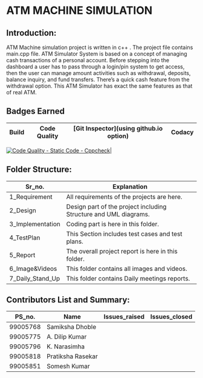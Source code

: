 # ATM MACHINE SIMULATION


## Introduction:

   ATM Machine simulation project is written in c++ . The project file contains main.cpp file. ATM Simulator System is based on a concept of managing cash transactions of a personal account. Before stepping into the dashboard a user has to pass through a login/pin system to get access, then the user can manage amount activities such as withdrawal, deposits, balance inquiry, and fund transfers. There’s a quick cash feature from the withdrawal option. This ATM Simulator has exact the same features as that of real ATM.


## Badges Earned
| Build | Code Quality | [Git Inspector](using github.io option) | Codacy | 
|-------|--------------|-----------------------------------------|--------|

[![Code Quality - Static Code - Cppcheck](https://github.com/samikshadhoble/OOPS_miniproject/actions/workflows/cppcheck.yml/badge.svg)](https://github.com/samikshadhoble/OOPS_miniproject/actions/workflows/cppcheck.yml)|

## Folder Structure:
| Sr_no. | Explanation |
|--------|-------------|
| 1_Requirement| All requirements of the projects are here. |
| 2_Design | Design part of the project including Structure and UML diagrams. |
| 3_Implementation | Coding part is here in this folder. |
| 4_TestPlan | This Section includes test cases and test plans. |
| 5_Report | The overall project report is here in this folder. |
| 6_Image&Videos | This folder contains all images and videos. |
| 7_Daily_Stand_Up | This folder contains Daily meetings reports. |


## Contributors List and Summary:
| PS_no.   |    Name           | Issues_raised | Issues_closed |
|----------|-------------------|---------------|---------------|
| 99005768 | Samiksha Dhoble   |               |               |
| 99005775 | A. Dilip Kumar    |               |               |
| 99005796 | K. Narasimha      |               |               |
| 99005818 | Pratiksha Rasekar |               |               |
| 99005851 | Somesh Kumar      |               |               |









